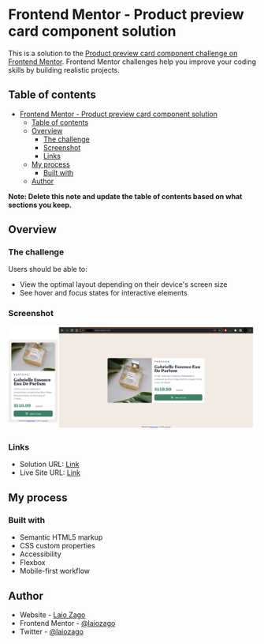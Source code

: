 # Frontend Mentor - Product preview card component solution

This is a solution to the [Product preview card component challenge on Frontend Mentor](https://www.frontendmentor.io/challenges/product-preview-card-component-GO7UmttRfa). Frontend Mentor challenges help you improve your coding skills by building realistic projects. 

## Table of contents

- [Frontend Mentor - Product preview card component solution](#frontend-mentor---product-preview-card-component-solution)
  - [Table of contents](#table-of-contents)
  - [Overview](#overview)
    - [The challenge](#the-challenge)
    - [Screenshot](#screenshot)
    - [Links](#links)
  - [My process](#my-process)
    - [Built with](#built-with)
  - [Author](#author)

**Note: Delete this note and update the table of contents based on what sections you keep.**

## Overview

### The challenge

Users should be able to:

- View the optimal layout depending on their device's screen size
- See hover and focus states for interactive elements

### Screenshot

![](./assets/print.webp)

### Links

- Solution URL: [Link](https://www.frontendmentor.io/solutions/product-preview-card-component-dLaiBTPkTf)
- Live Site URL: [Link](https://laiozago.github.io/Product-preview-card-component/)

## My process

### Built with

- Semantic HTML5 markup
- CSS custom properties
- Accessibility 
- Flexbox
- Mobile-first workflow

## Author

- Website - [Laio Zago](https://laiozago.github.io/laiozago)
- Frontend Mentor - [@laiozago](https://www.frontendmentor.io/profile/laiozago)
- Twitter - [@laiozago](https://www.twitter.com/laiozago)

